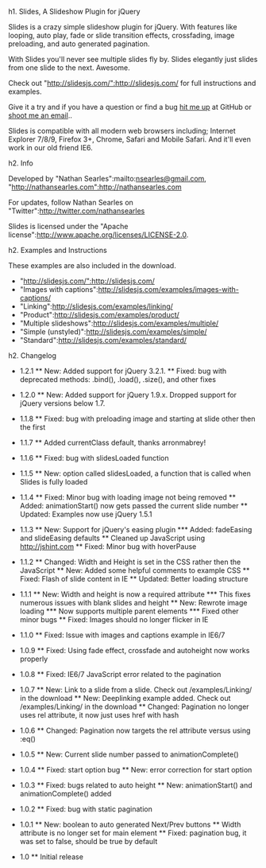 h1. Slides, A Slideshow Plugin for jQuery

Slides is a crazy simple slideshow plugin for jQuery. With features like looping, auto play, fade or slide transition effects, crossfading, image preloading, and auto generated pagination.

With Slides you'll never see multiple slides fly by. Slides elegantly just slides from one slide to the next. Awesome.

Check out "http://slidesjs.com/":http://slidesjs.com/ for full instructions and examples.

Give it a try and if you have a question or find a bug <a href="http://github.com/nathansearles/slides/issues">hit me up</a> at GitHub or <a href="mailto:nsearles@gmail.com">shoot me an email</a>..

Slides is compatible with all modern web browsers including; Internet Explorer 7/8/9, Firefox 3+, Chrome, Safari and Mobile Safari. And it'll even work in our old friend IE6.

h2. Info

Developed by "Nathan Searles":mailto:nsearles@gmail.com, "http://nathansearles.com":http://nathansearles.com

For updates, follow Nathan Searles on "Twitter":http://twitter.com/nathansearles

Slides is licensed under the "Apache license":http://www.apache.org/licenses/LICENSE-2.0.

h2. Examples and Instructions

These examples are also included in the download.

* "http://slidesjs.com/":http://slidesjs.com/
* "Images with captions":http://slidesjs.com/examples/images-with-captions/
* "Linking":http://slidesjs.com/examples/linking/
* "Product":http://slidesjs.com/examples/product/
* "Multiple slideshows":http://slidesjs.com/examples/multiple/
* "Simple (unstyled)":http://slidesjs.com/examples/simple/
* "Standard":http://slidesjs.com/examples/standard/

h2. Changelog

* 1.2.1
** New: Added support for jQuery 3.2.1.
** Fixed: bug with deprecated methods: .bind(), .load(), .size(), and other fixes

* 1.2.0
** New: Added support for jQuery 1.9.x. Dropped support for jQuery versions below 1.7.

* 1.1.8
** Fixed: bug with preloading image and starting at slide other then the first

* 1.1.7
** Added currentClass default, thanks arronmabrey!

* 1.1.6
** Fixed: bug with slidesLoaded function

* 1.1.5
** New: option called slidesLoaded, a function that is called when Slides is fully loaded

* 1.1.4
** Fixed: Minor bug with loading image not being removed
** Added: animationStart() now gets passed the current slide number
** Updated: Examples now use jQuery 1.5.1

* 1.1.3
** New: Support for jQuery's easing plugin
*** Added: fadeEasing and slideEasing defaults
** Cleaned up JavaScript using http://jshint.com
** Fixed: Minor bug with hoverPause

* 1.1.2
** Changed: Width and Height is set in the CSS rather then the JavaScript
** New: Added some helpful comments to example CSS
** Fixed: Flash of slide content in IE
** Updated: Better loading structure

* 1.1.1
** New: Width and height is now a required attribute
*** This fixes numerous issues with blank slides and height
** New: Rewrote image loading
*** Now supports multiple parent elements
*** Fixed other minor bugs
** Fixed: Images should no longer flicker in IE

* 1.1.0
** Fixed: Issue with images and captions example in IE6/7

* 1.0.9
** Fixed: Using fade effect, crossfade and autoheight now works properly

* 1.0.8
** Fixed: IE6/7 JavaScript error related to the pagination

* 1.0.7
** New: Link to a slide from a slide. Check out /examples/Linking/ in the download
** New: Deeplinking example added. Check out /examples/Linking/ in the download
** Changed: Pagination no longer uses rel attribute, it now just uses href with hash

* 1.0.6
** Changed: Pagination now targets the rel attribute versus using :eq()

* 1.0.5
** New: Current slide number passed to animationComplete()

* 1.0.4
** Fixed: start option bug
** New: error correction for start option

* 1.0.3
** Fixed: bugs related to auto height
** New: animationStart() and animationComplete() added

* 1.0.2
** Fixed: bug with static pagination

* 1.0.1
** New: boolean to auto generated Next/Prev buttons
** Width attribute is no longer set for main element
** Fixed: pagination bug, it was set to false, should be true by default

* 1.0
** Initial release
